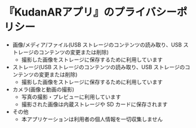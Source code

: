 # 『KudanARアプリ』のプライバシーポリシー
- 画像/メディア/ファイル(USB ストレージのコンテンツの読み取り、USB ストレージのコンテンツの変更または削除)
  - 撮影した画像をストレージに保存するために利用しています
- ストレージ(USB ストレージのコンテンツの読み取り、USB ストレージのコンテンツの変更または削除)
  - 撮影した画像をストレージに保存するために利用しています
- カメラ(画像と動画の撮影)
  - 写真の撮影・プレビューに利用しています
  - 撮影された画像は内蔵ストレージや SD カードに保存されます
- その他
  - 本アプリケーションは利用者の個人情報を一切収集しません

